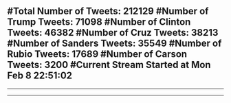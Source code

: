 #Total Number of Tweets: 212129 
#Number of Trump Tweets: 71098
#Number of Clinton Tweets: 46382
#Number of Cruz Tweets: 38213
#Number of Sanders Tweets: 35549
#Number of Rubio Tweets: 17689
#Number of Carson Tweets: 3200
#Current Stream Started at Mon Feb  8 22:51:02
---
---
---
